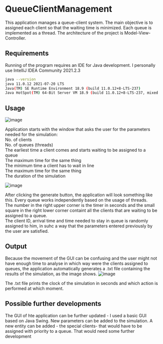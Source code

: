 # QueueClientManagement

This application manages a queue-client system. The main objective is to assigned each client so that the waiting time is minimized. Each queue is implemented as a thread. The architecture of the project is Model-View-Controller.

## Requirements

Running of the program requires an IDE for Java development.
I personally use IntelliJ IDEA Community 2021.2.3

```bash
java --version
java 11.0.12 2021-07-20 LTS
Java(TM) SE Runtime Environment 18.9 (build 11.0.12+8-LTS-237)
Java HotSpot(TM) 64-Bit Server VM 18.9 (build 11.0.12+8-LTS-237, mixed mode)
```

## Usage
![image](https://user-images.githubusercontent.com/69772634/205071933-ac66a749-d1f4-4a33-9691-acdda0ca3ee0.png)

Application starts with the window that asks the user for the parameters needed for the simulation:  
    No. of clients  
    No. of queues (threads)  
    The earliest time a client comes and starts waiting to be assigned to a queue  
    The maximum time for the same thing  
    The minimum time a client has to wait in line  
    The maximum time for the same thing  
    The duration of the simulation  

![image](https://user-images.githubusercontent.com/69772634/205073697-7f4d9974-0d91-45c5-94d5-826d5f129ddf.png)

After clicking the generate button, the application will look something like this. Every queue works independently based on the usage of threads.   
The number in the right upper corner is the timer in seconds and the small square in the right lower corner containt all the clients that are waiting to be assigned to a queue.  
The client ID, arrival time and time needed to stay in queue is randomly assigned to him, in suhc a way that the parameters entered previously by the user are satisfied.  

## Output

Because the movement of the GUI can be confusing and the user might not have enough time to analyse in which way were the clients assigned to queues, the application automatically generates a .txt file containing the results of the simulation, as the image shows.
![image](https://user-images.githubusercontent.com/69772634/205073288-b9cd6a39-16d6-4485-8eba-639d3c3aca47.png)

The .txt file prints the clock of the simulation in seconds and which action is performed at which moment.

## Possible further developments

The GUI of hte application can be further updated - I used a basic GUI based on Java Swing.
New parameters can be added to the simulation.
A new entity can be added - the special clients- that would have to be assigned with priority to a queue. That would need some further development

